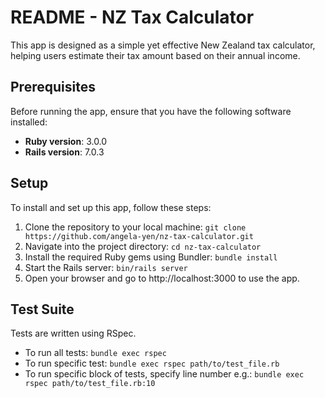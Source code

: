 # README - NZ Tax Calculator

This app is designed as a simple yet effective New Zealand tax calculator, helping users estimate their tax amount based on their annual income.

## Prerequisites

Before running the app, ensure that you have the following software installed:

- **Ruby version**: 3.0.0
- **Rails version**: 7.0.3

## Setup

To install and set up this app, follow these steps:

1. Clone the repository to your local machine:
  `git clone https://github.com/angela-yen/nz-tax-calculator.git`
2. Navigate into the project directory:
  `cd nz-tax-calculator`
3. Install the required Ruby gems using Bundler:
  `bundle install`
4.	Start the Rails server:
  `bin/rails server`
5. 	Open your browser and go to http://localhost:3000 to use the app.

## Test Suite

Tests are written using RSpec.
- To run all tests: `bundle exec rspec`
- To run specific test: `bundle exec rspec path/to/test_file.rb`
- To run specific block of tests, specify line number e.g.: `bundle exec rspec path/to/test_file.rb:10`
